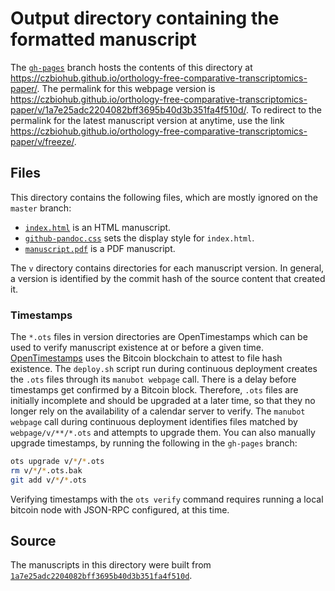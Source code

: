 # Output directory containing the formatted manuscript

The [`gh-pages`](https://github.com/czbiohub/orthology-free-comparative-transcriptomics-paper/tree/gh-pages) branch hosts the contents of this directory at https://czbiohub.github.io/orthology-free-comparative-transcriptomics-paper/.
The permalink for this webpage version is https://czbiohub.github.io/orthology-free-comparative-transcriptomics-paper/v/1a7e25adc2204082bff3695b40d3b351fa4f510d/.
To redirect to the permalink for the latest manuscript version at anytime, use the link https://czbiohub.github.io/orthology-free-comparative-transcriptomics-paper/v/freeze/.

## Files

This directory contains the following files, which are mostly ignored on the `master` branch:

+ [`index.html`](index.html) is an HTML manuscript.
+ [`github-pandoc.css`](github-pandoc.css) sets the display style for `index.html`.
+ [`manuscript.pdf`](manuscript.pdf) is a PDF manuscript.

The `v` directory contains directories for each manuscript version.
In general, a version is identified by the commit hash of the source content that created it.

### Timestamps

The `*.ots` files in version directories are OpenTimestamps which can be used to verify manuscript existence at or before a given time.
[OpenTimestamps](https://opentimestamps.org/) uses the Bitcoin blockchain to attest to file hash existence.
The `deploy.sh` script run during continuous deployment creates the `.ots` files through its `manubot webpage` call.
There is a delay before timestamps get confirmed by a Bitcoin block.
Therefore, `.ots` files are initially incomplete and should be upgraded at a later time, so that they no longer rely on the availability of a calendar server to verify.
The `manubot webpage` call during continuous deployment identifies files matched by `webpage/v/**/*.ots` and attempts to upgrade them.
You can also manually upgrade timestamps, by running the following in the `gh-pages` branch:

```sh
ots upgrade v/*/*.ots
rm v/*/*.ots.bak
git add v/*/*.ots
```

Verifying timestamps with the `ots verify` command requires running a local bitcoin node with JSON-RPC configured, at this time.

## Source

The manuscripts in this directory were built from
[`1a7e25adc2204082bff3695b40d3b351fa4f510d`](https://github.com/czbiohub/orthology-free-comparative-transcriptomics-paper/commit/1a7e25adc2204082bff3695b40d3b351fa4f510d).
